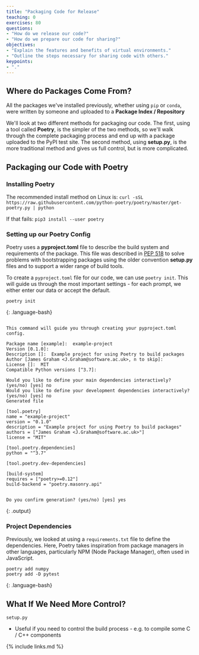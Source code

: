 ```yaml
---
title: "Packaging Code for Release"
teaching: 0
exercises: 80
questions:
- "How do we release our code?"
- "How do we prepare our code for sharing?"
objectives:
- "Explain the features and benefits of virtual environments."
- "Outline the steps necessary for sharing code with others."
keypoints:
- "."
---
```


## Where do Packages Come From?

All the packages we've installed previously, whether using `pip` or `conda`, were written by someone and uploaded to a **Package Index / Repository**

We'll look at two different methods for packaging our code.
The first, using a tool called **Poetry**, is the simpler of the two methods, so we'll walk through the complete packaging process and end up with a package uploaded to the PyPI test site.
The second method, using **setup.py**, is the more traditional method and gives us full control, but is more complicated.

## Packaging our Code with Poetry

### Installing Poetry

The recommended install method on Linux is:
```curl -sSL https://raw.githubusercontent.com/python-poetry/poetry/master/get-poetry.py | python```

If that fails:
```pip3 install --user poetry```

### Setting up our Poetry Config

Poetry uses a **pyproject.toml** file to describe the build system and requirements of the package.
This file was described in [PEP 518](https://www.python.org/dev/peps/pep-0518/) to solve problems with bootstrapping packages using the older convention **setup.py** files and to support a wider range of build tools.

To create a `pyproject.toml` file for our code, we can use `poetry init`.
This will guide us through the most important settings - for each prompt, we either enter our data or accept the default.

~~~
poetry init
~~~
{: .language-bash}

~~~

This command will guide you through creating your pyproject.toml config.

Package name [example]:  example-project
Version [0.1.0]:
Description []:  Example project for using Poetry to build packages
Author [James Graham <J.Graham@software.ac.uk>, n to skip]:
License []:  MIT
Compatible Python versions [^3.7]:

Would you like to define your main dependencies interactively? (yes/no) [yes] no
Would you like to define your development dependencies interactively? (yes/no) [yes] no
Generated file

[tool.poetry]
name = "example-project"
version = "0.1.0"
description = "Example project for using Poetry to build packages"
authors = ["James Graham <J.Graham@software.ac.uk>"]
license = "MIT"

[tool.poetry.dependencies]
python = "^3.7"

[tool.poetry.dev-dependencies]

[build-system]
requires = ["poetry>=0.12"]
build-backend = "poetry.masonry.api"


Do you confirm generation? (yes/no) [yes] yes
~~~
{: .output}


### Project Dependencies

Previously, we looked at using a `requirements.txt` file to define the dependencies.
Here, Poetry takes inspiration from package managers in other languages, particularly NPM (Node Package Manager), often used in JavaScript.

~~~
poetry add numpy
poetry add -D pytest
~~~
{: .language-bash}


## What If We Need More Control?

`setup.py`

- Useful if you need to control the build process - e.g. to compile some C / C++ components


{% include links.md %}
